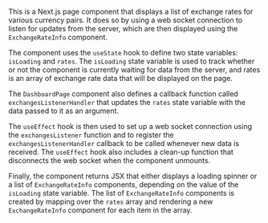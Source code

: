 This is a Next.js page component that displays a list of exchange rates for various currency pairs. It does so by using a web socket connection to listen for updates from the server, which are then displayed using the `ExchangeRateInfo` component.

The component uses the `useState` hook to define two state variables: `isLoading` and `rates`. The `isLoading` state variable is used to track whether or not the component is currently waiting for data from the server, and rates is an array of exchange rate data that will be displayed on the page.

The `DashboardPage` component also defines a callback function called `exchangesListenerHandler` that updates the `rates` state variable with the data passed to it as an argument.

The `useEffect` hook is then used to set up a web socket connection using the `exchangesListener` function and to register the `exchangesListenerHandler` callback to be called whenever new data is received. The `useEffect` hook also includes a clean-up function that disconnects the web socket when the component unmounts.

Finally, the component returns JSX that either displays a loading spinner or a list of `ExchangeRateInfo` components, depending on the value of the `isLoading` state variable. The list of `ExchangeRateInfo` components is created by mapping over the `rates` array and rendering a new `ExchangeRateInfo` component for each item in the array.
